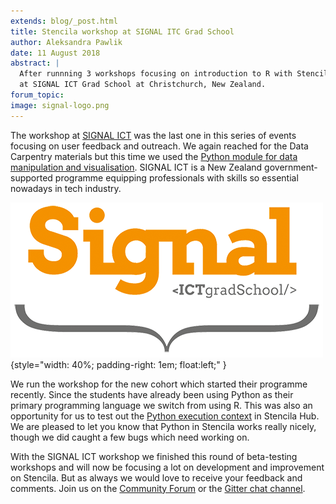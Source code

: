 ```yaml
---
extends: blog/_post.html
title: Stencila workshop at SIGNAL ITC Grad School
author: Aleksandra Pawlik
date: 11 August 2018
abstract: |
  After runnning 3 workshops focusing on introduction to R with Stencila we switched to Python. On 6th August we run a hands-on workshop
  at SIGNAL ICT Grad School at Christchurch, New Zealand.
forum_topic:
image: signal-logo.png
---
```


The workshop at [SIGNAL ICT](https://signal.ac.nz) was the last one in this series of events focusing on user feedback and outreach. We again reached
for the Data Carpentry materials but this time we used the [Python module for data manipulation and visualisation](https://datacarpentry.org/python-ecology-lesson/).
SIGNAL ICT is a New Zealand government-supported programme equipping professionals with skills so essential nowadays in tech industry.

![SINGNAL ICT logo](signal-logo.png){style="width: 40%; padding-right: 1em; float:left;" }

We run the workshop for the new cohort which started their programme recently. Since the students have already been using Python as their primary
programming language we switch from using R. This was also an opportunity for us to test out the [Python execution context](https://github.com/stencila/py)
in Stencila Hub. We are pleased to let you know that Python in Stencila works really nicely, though we did caught a few bugs which need working on.

With the SIGNAL ICT workshop we finished this round of beta-testing workshops and will now be focusing a lot on development and improvement on Stencila. But
as always we would love to receive your feedback and comments. Join us on the [Community Forum](https://community.stenci.la/) or
the [Gitter chat channel](https://gitter.im/stencila/stencila).

